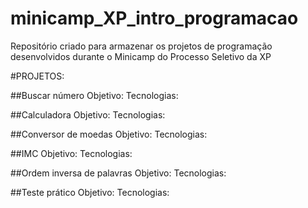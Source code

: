 # minicamp_XP_intro_programacao
Repositório criado para armazenar os projetos de programação desenvolvidos durante o Minicamp do Processo Seletivo da XP

#PROJETOS:

##Buscar número
Objetivo:
Tecnologias:

##Calculadora
Objetivo:
Tecnologias:

##Conversor de moedas
Objetivo:
Tecnologias:

##IMC
Objetivo:
Tecnologias:

##Ordem inversa de palavras
Objetivo:
Tecnologias:

##Teste prático
Objetivo:
Tecnologias: